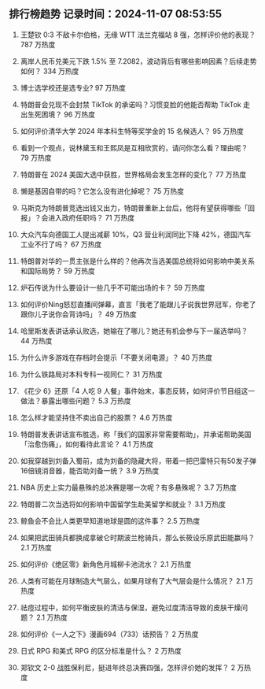 
## 排行榜趋势 记录时间：2024-11-07 08:53:55
  
  1. 王楚钦 0:3 不敌卡尔伯格，无缘 WTT 法兰克福站 8 强，怎样评价他的表现？ 787 万热度
    
  2. 离岸人民币兑美元下跌 1.5% 至 7.2082，波动背后有哪些影响因素？后续走势如何？ 334 万热度
    
  3. 博士选学校还是选专业? 97 万热度
    
  4. 特朗普会兑现不会封禁 TikTok 的承诺吗？习惯变脸的他能否帮助 TikTok 走出生死困境？ 96 万热度
    
  5. 如何评价清华大学 2024 年本科生特等奖学金的 15 名候选人？ 95 万热度
    
  6. 看到一个观点，说林黛玉和王熙凤是互相欣赏的，请问你怎么看？理由呢？ 79 万热度
    
  7. 特朗普在 2024 美国大选中获胜，世界格局会发生怎样的变化？ 77 万热度
    
  8. 懒是基因自带的吗？它怎么没有进化掉呢？ 75 万热度
    
  9. 马斯克为特朗普竞选出钱又出力，特朗普重新上台后，他将有望获得哪些「回报」？会进入政府任职吗？ 71 万热度
    
  10. 大众汽车向德国工人提出减薪 10%，Q3 营业利润同比下降 42%，德国汽车工业不行了吗？ 67 万热度
    
  11. 特朗普对华的一贯主张是什么样的？他再次当选美国总统将如何影响中美关系和国际局势？ 59 万热度
    
  12. 炉石传说为什么要设计一些几乎不可能出场的卡？ 59 万热度
    
  13. 如何评价Ning怒怼直播间弹幕，直言「我老了能跟儿子说我世界冠军，你老了跟你儿子说你会背诗吗」？ 49 万热度
    
  14. 哈里斯发表讲话承认败选，她输在了哪儿？她还有机会参与下一届选举吗？ 44 万热度
    
  15. 为什么许多游戏在存档时会提示「不要关闭电源」？ 40 万热度
    
  16. 为什么铁路局对本科专科一视同仁？ 31 万热度
    
  17. 《花少 6》还原「4 人吃 9 人餐」事件始末，事态反转，如何评价节目组这一做法？暴露出哪些问题？ 5.3 万热度
    
  18. 怎么样才能坚持住不卖出自己的股票？ 4.6 万热度
    
  19. 特朗普发表讲话宣布胜选，称「我们的国家非常需要帮助」，并承诺帮助美国「治愈伤痛」，如何看待此言论？ 4.1 万热度
    
  20. 如我穿越到刘备入蜀前，成为刘备的隐藏大将，带着一把巴雷特只有50发子弹16倍镜消音器，能否助刘备一统？ 3.9 万热度
    
  21. NBA 历史上实力最悬殊的总决赛是哪一次呢？有多悬殊呢？ 3.7 万热度
    
  22. 特朗普二次当选将如何影响中国留学生赴美留学和就业？ 3.1 万热度
    
  23. 鲸鱼会不会比人类更早知道地球是圆的这件事？ 2.5 万热度
    
  24. 如果把武田骑兵都换成拿破仑时期波兰枪骑兵，那么长筱设乐原武田能赢吗？ 2.1 万热度
    
  25. 如何评价《绝区零》新角色月城柳卡池流水？ 2.1 万热度
    
  26. 人类有可能在月球制造大气层么，如果月球有了大气层会是什么情况？ 2.1 万热度
    
  27. 祛痘过程中，如何平衡皮肤的清洁与保湿，避免过度清洁导致的皮肤干燥问题？ 2.1 万热度
    
  28. 如何评价《一人之下》漫画694（733）话预告？ 2 万热度
    
  29. 日式 RPG 和美式 RPG 的区分标准是什么？ 2 万热度
    
  30. 郑钦文 2-0 战胜保利尼，挺进年终总决赛四强，怎样评价她的发挥？ 2 万热度
    